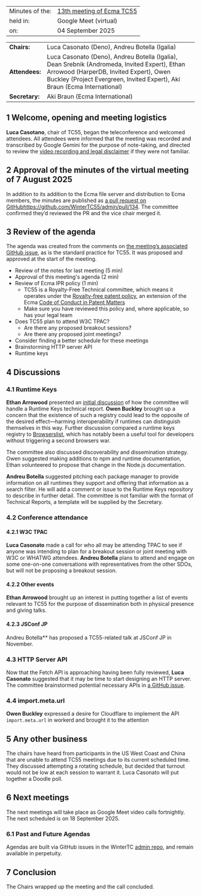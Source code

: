 |                 |                                                                             |
|:----------------|:----------------------------------------------------------------------------|
| Minutes of the: | [13th meeting of Ecma TC55](https://github.com/WinterTC55/admin/issues/136) |
| held in:        | Google Meet (virtual)                                                       |
| on:             | 04 September 2025                                                           |

|                |                                                                                                                                                                                                                      |
|:---------------|:---------------------------------------------------------------------------------------------------------------------------------------------------------------------------------------------------------------------|
| **Chairs:**    | Luca Casonato (Deno), Andreu Botella (Igalia)                                                                                                                                                                        |
| **Attendees:** | Luca Casonato (Deno), Andreu Botella (Igalia), Dean Srebnik (Andromeda, Invited Expert), Ethan Arrowood (HarperDB, Invited Expert), Owen Buckley (Project Evergreen, Invited Expert), Aki Braun (Ecma International) |
| **Secretary:** | Aki Braun (Ecma International)                                                                                                                                                                                       |

## 1 Welcome, opening and meeting logistics

**Luca Casotano**, chair of TC55, began the teleconference and welcomed attendees. All attendees were informed that the meeting was recorded and transcribed by Google Gemini for the purpose of note-taking, and directed to review the [video recording and legal disclaimer](https://github.com/WinterTC55/admin/tree/main/VIDEO_RECORDING_AND_LEGAL_DISCLAIMER.md) if they were not familiar.

## 2 Approval of the minutes of the virtual meeting of 7 August 2025

In addition to its addition to the Ecma file server and distribution to Ecma members, the minutes are published as [a pull request on GitHub]()https://github.com/WinterTC55/admin/pull/134. The committee confirmed they’d reviewed the PR and the vice chair merged it.

## 3 Review of the agenda

The agenda was created from the comments on [the meeting’s associated GitHub issue](https://github.com/WinterTC55/admin/issues/136), as is the standard practice for TC55. It was proposed and approved at the start of the meeting.

* Review of the notes for last meeting (5 min)
* Approval of this meeting's agenda (2 min)
* Review of Ecma IPR policy (1 min)
  * TC55 is a Royalty-Free Technical committee, which means it operates under the [Royalty-free patent policy](https://ecma-international.org/policies/by-ipr/royalty-free-patent-policy-extension-option/), an extension of the Ecma [Code of Conduct in Patent Matters](https://ecma-international.org/policies/by-ipr/code-of-conduct-in-patent-matters/)
  * Make sure you have reviewed this policy and, where applicable, so has your legal team
* Does TC55 plan to attend W3C TPAC?
  * Are there any proposed breakout sessions?
  * Are there any proposed joint meetings?
* Consider finding a better schedule for these meetings
* Brainstorming HTTP server API
* Runtime keys

## 4 Discussions

### 4.1 Runtime Keys

**Ethan Arrowood** presented an [initial discussion](https://github.com/WinterTC55/runtime-keys/issues/23#issuecomment-3117468534) of how the committee will handle a Runtime Keys technical report. **Owen Buckley** brought up a concern that the existence of such a registry could lead to the opposite of the desired effect—harming interoperability if runtimes can distinguish themselves in this way. Further discussion compared a runtime keys registry to [Browserslist](https://browsersl.ist/), which has notably been a useful tool for developers without triggering a second browsers war.

The committee also discussed discoverability and dissemination strategy. Owen suggested making additions to npm and runtime documentation, Ethan volunteered to propose that change in the Node.js documentation.

**Andreu Botella** suggested pitching each package manager to provide information on all runtimes they support and offering that information as a search filter. He will add a comment or issue to the Runtime Keys repository to describe in further detail.
The committee is not familiar with the format of Technical Reports, a template will be supplied by the Secretary.

### 4.2 Conference attendance

#### 4.2.1 W3C TPAC

**Luca Casonato** made a call for who all may be attending TPAC to see if anyone was intending to plan for a breakout session or joint meeting with W3C or WHATWG attendees. **Andreu Botella** plans to attend and engage on some one-on-one conversations with representatives from the other SDOs, but will not be proposing a breakout session.

#### 4.2.2 Other events

**Ethan Arrowood** brought up an interest in putting together a list of events relevant to TC55 for the purpose of dissemination both in physical presence and giving talks.

#### 4.2.3 JSConf JP

Andreu Botella** has proposed a TC55-related talk at JSConf JP in November.

### 4.3 HTTP Server API

Now that the Fetch API is approaching having been fully reviewed, **Luca Casonato** suggested that it may be time to start designing an HTTP server. The committee brainstormed potential necessary APIs in [a GitHub issue](https://github.com/WinterTC55/admin/issues/137).

### 4.4 import.meta.url

**Owen Buckley** expressed a desire for Cloudflare to implement the API `import.meta.url` in workerd and brought it to the attention

## 5 Any other business

The chairs have heard from participants in the US West Coast and China that are unable to attend TC55 meetings due to its current scheduled time. They discussed attempting a rotating schedule, but decided that turnout would not be low at each session to warrant it. Luca Casonato will put together a Doodle poll.

## 6 Next meetings

The next meetings will take place as Google Meet video calls fortnightly. The next scheduled is on 18 September 2025.

### 6.1 Past and Future Agendas

Agendas are built via GitHub issues in the WinterTC [admin repo](https://github.com/WinterTC55/admin/issues), and remain available in perpetuity.

## 7 Conclusion

The Chairs wrapped up the meeting and the call concluded.
 
